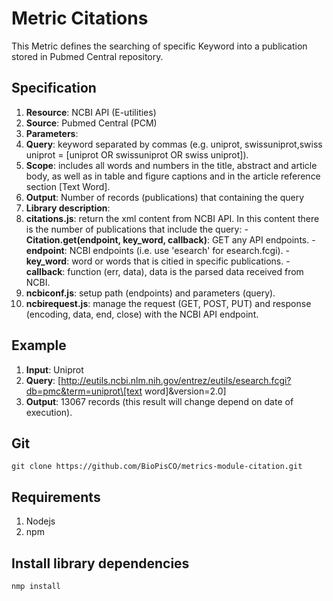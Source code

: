 # Metric Citations

This Metric defines the searching of specific Keyword into a publication stored in Pubmed Central repository.

## Specification

1. **Resource**: NCBI API (E-utilities)
2. **Source**:  Pubmed Central (PCM)
3. **Parameters**:
  1. **Query**: keyword separated by commas (e.g. uniprot, swissuniprot,swiss uniprot = [uniprot OR swissuniprot OR swiss uniprot]).
  2. **Scope**: includes all words and numbers in the title, abstract and article body, as well as in table and figure captions and in the article reference section [Text Word]. 
  3. **Output**: Number of records (publications) that containing the query 
4. **Library description**: 
  1. **citations.js**: return the xml content from NCBI API. In this content there is the number of publications that include the query:
    - **Citation.get(endpoint, key_word, callback)**: GET any API endpoints.
    - **endpoint**: NCBI endpoints (i.e. use 'esearch' for esearch.fcgi).
    - **key_word**: word or words that is citied in specific publications.
    - **callback**: function (err, data),  data is the parsed data received from NCBI.
  2. **ncbiconf.js**: setup path (endpoints) and parameters (query).
  3. **ncbirequest.js**:  manage the request (GET, POST, PUT) and response (encoding, data, end, close) with the NCBI API endpoint.

## Example
1. **Input**: Uniprot
2. **Query**: [http://eutils.ncbi.nlm.nih.gov/entrez/eutils/esearch.fcgi?db=pmc&term=uniprot\[text word\]&version=2.0]
3. **Output**: 13067 records (this result will change depend on date of execution).

## Git

```git clone https://github.com/BioPisCO/metrics-module-citation.git```

## Requirements

  1. Nodejs
  2. npm

## Install library dependencies
  ```nmp install```
